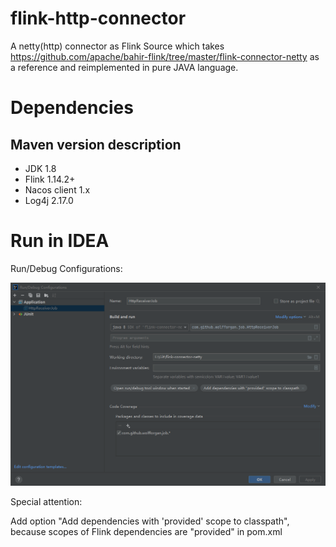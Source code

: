 # flink-http-connector
A netty(http) connector as Flink Source which takes https://github.com/apache/bahir-flink/tree/master/flink-connector-netty as a reference and reimplemented in pure JAVA language.



# Dependencies

## Maven version description

- JDK 1.8
- Flink 1.14.2+
- Nacos client 1.x
- Log4j 2.17.0



# Run in IDEA

Run/Debug Configurations:

![image-20220119174612777](.\image\image-20220119174612777.png)

Special attention:  

Add option "Add dependencies with 'provided' scope to classpath", because scopes of Flink dependencies are "provided" in pom.xml